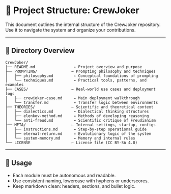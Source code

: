 
# 🧱 Project Structure: CrewJoker

This document outlines the internal structure of the CrewJoker repository. Use it to navigate the system and organize your contributions.

---

## 📁 Directory Overview

```
CrewJoker/
├── README.md                 ← Project overview and purpose
├── PROMPTING/               ← Prompting philosophy and techniques
│   ├── philosophy.md         ← Conceptual foundations of prompting
│   └── techniques.md         ← Practical tools, patterns, and examples
├── CASES/                   ← Real-world use cases and deployment logs
│   ├── crewjoker-case.md     ← Main deployment walkthrough
│   └── transfer.md           ← Transfer logic between environments
├── THEORIES/                ← Scientific and theoretical context
│   ├── dialectics.md         ← Dialectical thinking structures
│   ├── elenkov-method.md     ← Methods of developing reasoning
│   └── anti-freud.md         ← Scientific critique of Freudianism
├── META/                    ← Internal settings, startup, configs
│   ├── instructions.md       ← Step-by-step operational guide
│   ├── eternal-return.md     ← Evolutionary logic of the system
│   └── system-memory.md      ← Memory and internal rules
└── LICENSE                  ← License file (CC BY-SA 4.0)
```

---

## 🔧 Usage

- Each module must be autonomous and readable.
- Use consistent naming, lowercase with hyphens or underscores.
- Keep markdown clean: headers, sections, and bullet logic.
